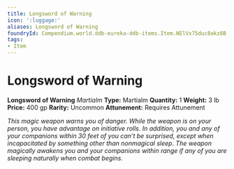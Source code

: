 ```yaml
---
title: Longsword of Warning
icon: ':luggage:'
aliases: Longsword of Warning
foundryId: Compendium.world.ddb-eureka-ddb-items.Item.NElVx75duc8akz8B
tags:
- Item
---
```


# Longsword of Warning

**Longsword of Warning**
_Martialm_
**Type:** Martialm
**Quantity:** 1
**Weight:** 3 lb
**Price:** 400 gp
**Rarity:** Uncommon
**Attunement:** Requires Attunement

*This magic weapon warns you of danger. While the weapon is on your person, you have advantage on initiative rolls. In addition, you and any of your companions within 30 feet of you can’t be surprised, except when incapacitated by something other than nonmagical sleep. The weapon magically awakens you and your companions within range if any of you are sleeping naturally when comb<span class="No-Break">at begins.</span>*